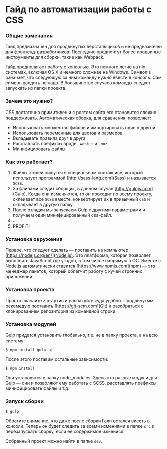 # Гайд по автоматизации работы с CSS

### Общие замечания

Гайд предназначен для продвинутых верстальщиков и не предназначен для фронтенд-разработчиков. Последние предпочтут более продвиные инструменты для сборки, такие как Webpack.

Гайд предполагает работу с консолью. Это немного легче на nix-системах, включая OS X и немного сложнее на Windows. Символ `$` означает, что следующую за ним команду нужно ввести в консоль. Сам символ вводить не надо. В большинстве случаев команды следует запускать из папки проекта.

### Зачем это нужно?

CSS достаточно примитивен и с ростом сайта его становится сложно поддерживать. Автоматическая сборка, для сравнения, позволяет:
* Использовать множество файлов и импортировать один в другой
* Использовать переменные для цветов и размеров
* Вкладывать правила друг в друга
* Расставлять префиксы вроде `-webkit` и `-moz`
* Минифицировать файлы
 
### Как это работает?
1. Файлы стилей пишутся в специальном синтаксисе, который использует программой [http://sass-lang.com](Sass) и называется `SCSS`.
2. За файлами следит сборщик, в данном случае [http://gulpjs.com](Gulp). Когда они изменяются, то он проходит по всему проекту, склеивает все `SCSS` вместе, конвертирует их в привычный `CSS` и складывает в другую папку.
3. После отладки мы запускаем Gulp с другими параметрами и получаем один минифицированный css-файл.
4. ...
5. PROFIT!

### Установка окружения

Первое, что следует сделать — поставить на компьютер [https://nodejs.org/en/](Node.js). Это платформа, которая позволяет выполнять JavaScript где угодно, в том числе напрямую в ОС. Вместе с Node.js автоматически ставится [https://www.npmjs.com](npm) — это менеджер пакетов, который облегчит работу с кучей стронних приложений.

### Установка проекта

Просто скачайте zip-архив и распакуйте куда удобно. Продвинутым рекомедую поставить [https://git-scm.com](Git) и разобраться с клонированием репозитория из командной строки.

### Установка модулей

Gulp придется установить глобально, т.е. не в папку проекта, а на всю систему:
```
$ npm install gulp -g
```

После этого поставим остальные зависимости:
```
$ npm install
```

Они установятся в папку node_modules. Здесь это разные модули для Gulp — они и позволяют ему работать с SCSS, расставлять префиксы, минифицировать файлы и т.д.

### Запуск сборки

```
$ gulp
```
Обратите внимание, что даже после сборки Галп остался висеть в консоли. Теперь он будет следить за всеми измениями в папке `src` и перезапускать сборку, если ее содержимое изменися.

Собранный проект можно найти в папке `dev`.
